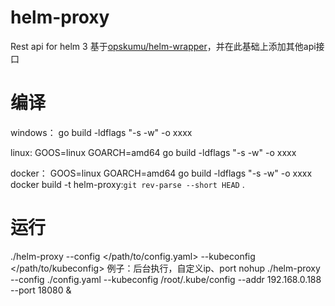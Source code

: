 # helm-proxy
Rest api for helm 3
基于[opskumu/helm-wrapper](https://github.com/opskumu/helm-wrapper)，并在此基础上添加其他api接口

# 编译
windows：
go build -ldflags "-s -w" -o xxxx

linux:
GOOS=linux 
GOARCH=amd64 
go build -ldflags "-s -w" -o xxxx

docker：
GOOS=linux 
GOARCH=amd64 
go build -ldflags "-s -w" -o xxxx
docker build -t helm-proxy:`git rev-parse --short HEAD` .

# 运行
./helm-proxy --config </path/to/config.yaml> --kubeconfig </path/to/kubeconfig>
例子：后台执行，自定义ip、port
nohup ./helm-proxy --config ./config.yaml --kubeconfig /root/.kube/config --addr 192.168.0.188 --port 18080 &